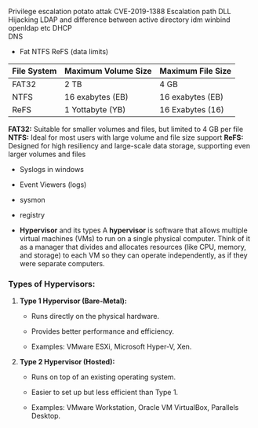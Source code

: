 Privilege escalation
	potato attak
CVE-2019-1388
Escalation path DLL Hijacking
LDAP and difference between active directory idm winbind openldap etc
DHCP  
DNS


- Fat NTFS ReFS (data limits)

| File System | Maximum Volume Size | Maximum File Size |
| ----------- | ------------------- | ----------------- |
| FAT32       | 2 TB                | 4 GB              |
| NTFS        | 16 exabytes (EB)    | 16 exabytes (EB)  |
| ReFS        | 1 Yottabyte (YB)    | 16 Exabytes (16)  |
**FAT32:** Suitable for smaller volumes and files, but limited to 4 GB per file
**NTFS:** Ideal for most users with large volume and file size support
**ReFS:** Designed for high resiliency and large-scale data storage, supporting even larger volumes and files


- Syslogs in windows
- Event Viewers (logs)
- sysmon
- registry

- **Hypervisor** and its types
A **hypervisor** is software that allows multiple virtual machines (VMs) to run on a single physical computer. Think of it as a manager that divides and allocates resources (like CPU, memory, and storage) to each VM so they can operate independently, as if they were separate computers.

### Types of Hypervisors:

1. **Type 1 Hypervisor (Bare-Metal):**
    
    - Runs directly on the physical hardware.
        
    - Provides better performance and efficiency.
        
    - Examples: VMware ESXi, Microsoft Hyper-V, Xen.
        
2. **Type 2 Hypervisor (Hosted):**
    
    - Runs on top of an existing operating system.
        
    - Easier to set up but less efficient than Type 1.
        
    - Examples: VMware Workstation, Oracle VM VirtualBox, Parallels Desktop.

